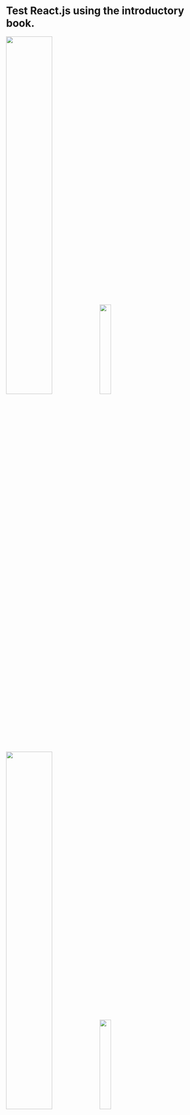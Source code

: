 # Test React.js using the introductory book.

<img src="https://evofan.github.io/test_react_easy_sample/chap3/pic_npm_list.jpg" width="50%">  

<img src="https://evofan.github.io/test_react_easy_sample/chap5/pic_screenshot_5-2-2.jpg" width="25%">  

<img src="https://evofan.github.io/test_react_easy_sample/chap6/pic_error2.jpg" width="50%">  

<img src="https://evofan.github.io/test_react_easy_sample/chap6/pic_jyanken.jpg" width="25%">  

<img src="https://evofan.github.io/test_react_easy_sample/chap6/pic_controlled.jpg" width="25%">  

<img src="https://evofan.github.io/test_react_easy_sample/chap6/pic_fig1.png" width="50%">  

<img src="https://evofan.github.io/test_react_easy_sample/chap7/pic_jyanken_material_ui.png" width="25%">  

reference

**作りながら学ぶ React入門**  
[https://www.amazon.co.jp/dp/479805075X/](https://www.amazon.co.jp/dp/479805075X/)  

**React Developer Tools - Chrome ウェブストア**  
[https://chrome.google.com/webstore/detail/react-developer-tools/fmkadmapgofadopljbjfkapdkoienihi/related](https://chrome.google.com/webstore/detail/react-developer-tools/fmkadmapgofadopljbjfkapdkoienihi/related)  

**React lifecycle methods diagram**  
[https://projects.wojtekmaj.pl/react-lifecycle-methods-diagram/](https://projects.wojtekmaj.pl/react-lifecycle-methods-diagram/)  

**brillout/awesome-react-components**  
[https://github.com/brillout/awesome-react-components](https://github.com/brillout/awesome-react-components)  

**Material-UI: A popular React UI framework**  
[https://material-ui.com/ja/](https://material-ui.com/ja/)  
